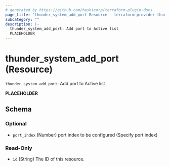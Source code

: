 ```yaml
---
# generated by https://github.com/hashicorp/terraform-plugin-docs
page_title: "thunder_system_add_port Resource - terraform-provider-thunder"
subcategory: ""
description: |-
  thunder_system_add_port: Add port to Active list
  PLACEHOLDER
---
```


# thunder_system_add_port (Resource)

`thunder_system_add_port`: Add port to Active list

__PLACEHOLDER__



<!-- schema generated by tfplugindocs -->
## Schema

### Optional

- `port_index` (Number) port index to be configured (Specify port index)

### Read-Only

- `id` (String) The ID of this resource.


